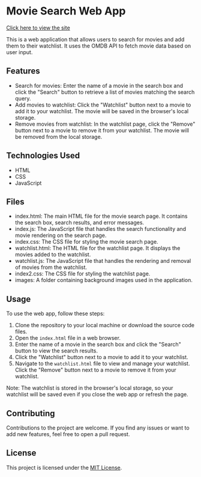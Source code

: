 # Movie Search Web App
[Click here to view the site](https://sams-movie-watchlist-maker.netlify.app)

This is a web application that allows users to search for movies and add them to their watchlist. It uses the OMDB API to fetch movie data based on user input.

## Features

- Search for movies: Enter the name of a movie in the search box and click the "Search" button to retrieve a list of movies matching the search query.
- Add movies to watchlist: Click the "Watchlist" button next to a movie to add it to your watchlist. The movie will be saved in the browser's local storage.
- Remove movies from watchlist: In the watchlist page, click the "Remove" button next to a movie to remove it from your watchlist. The movie will be removed from the local storage.

## Technologies Used

- HTML
- CSS
- JavaScript

## Files

- index.html: The main HTML file for the movie search page. It contains the search box, search results, and error messages.
- index.js: The JavaScript file that handles the search functionality and movie rendering on the search page.
- index.css: The CSS file for styling the movie search page.
- watchlist.html: The HTML file for the watchlist page. It displays the movies added to the watchlist.
- watchlist.js: The JavaScript file that handles the rendering and removal of movies from the watchlist.
- index2.css: The CSS file for styling the watchlist page.
- images: A folder containing background images used in the application.

## Usage

To use the web app, follow these steps:

1. Clone the repository to your local machine or download the source code files.
2. Open the `index.html` file in a web browser.
3. Enter the name of a movie in the search box and click the "Search" button to view the search results.
4. Click the "Watchlist" button next to a movie to add it to your watchlist.
5. Navigate to the `watchlist.html` file to view and manage your watchlist. Click the "Remove" button next to a movie to remove it from your watchlist.

Note: The watchlist is stored in the browser's local storage, so your watchlist will be saved even if you close the web app or refresh the page.

## Contributing

Contributions to the project are welcome. If you find any issues or want to add new features, feel free to open a pull request.

## License

This project is licensed under the [MIT License](LICENSE).

